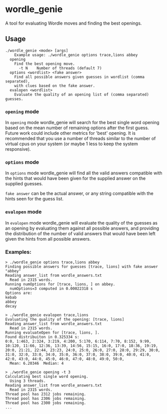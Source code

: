 # wordle_genie
A tool for evaluating Wordle moves and finding the best openings.

## Usage
```
./wordle_genie <mode> [args]
    Example usage: ./wordle_genie options trace,lions abbey
  opening
    Find the best opening move.
      -t N    Number of threads (default 7)
  options <wordlist> <fake answer>
    Find all possible answers given guesses in wordlist (comma separated),
    with clues based on the fake answer.
  evalopen <wordlist>
    Evaluate the quality of an opening list of (comma separated) guesses.
```

### `opening` mode
In `opening` mode wordle_genie will search for the best single word opening based on the mean number of remaining options after the first guess.  Future work could include other metrics for 'best' opening.  It is recommended that you use a number of threads similar to the number of virtual cpus on your system (or maybe 1 less to keep the system responsive).

### `options` mode
In `options` mode wordle_genie will find all the valid answers compatible with the hints that would have been given for the supplied answer on the supplied guesses.

`fake answer` can be the actual answer, or any string compatible with the hints seen for the guess list.

### `evalopen` mode
In `evalopen` mode wordle_genie will evaluate the quality of the guesses as an opening by evaluating them against all possible answers, and providing the distribution of the number of valid answers that would have been left given the hints from all possible answers.

### Examples:
```
> ./wordle_genie options trace,lions abbey
Finding possible answers for guesses [trace, lions] with fake answer "abbey"
Reading answer_list from wordle_answers.txt
  Read in 2315 words.
Running numOptions for [trace, lions, ] on abbey.
  numOptions=3 computed in 0.00022318 s
Options are:
kebab
abbey
decay

> ./wordle_genie evalopen trace,lions
Evaluating the quality of the opening: [trace, lions]
Reading answer_list from wordle_answers.txt
  Read in 2315 words.
Running evaluateOpen for [trace, lions, ].
Found distribuiton in 0.325334 s:
0:0, 1:463, 2:324, 3:219, 4:200, 5:170, 6:114, 7:70, 8:152, 9:99, 10:120, 11:66, 12:36, 13:39, 14:56, 15:15, 16:0, 17:0, 18:36, 19:19, 20:0, 21:21, 22:44, 23:23, 24:0, 25:0, 26:0, 27:0, 28:0, 29:29, 30:0, 31:0, 32:0, 33:0, 34:0, 35:0, 36:0, 37:0, 38:0, 39:0, 40:0, 41:0, 42:0, 43:0, 44:0, 45:0, 46:0, 47:0, 48:0, 49:0, 50:0,
  Mean: 6.20346  Median: 4

> ./wordle_genie opening -t 3
Calculating best single word opening.
  Using 3 threads.
Reading answer_list from wordle_answers.txt
  Read in 2315 words.
Thread pool has 2312 jobs remaining.
Thread pool has 2306 jobs remaining.
Thread pool has 2300 jobs remaining.
...
```